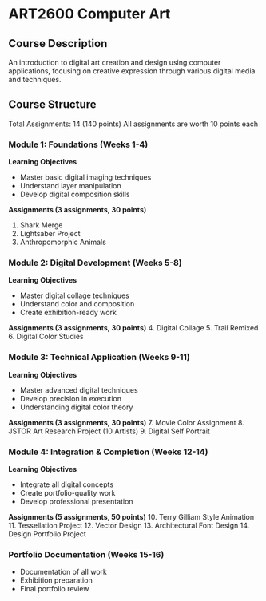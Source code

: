 # ART2600 Computer Art

## Course Description
An introduction to digital art creation and design using computer applications, focusing on creative expression through various digital media and techniques.

## Course Structure
Total Assignments: 14 (140 points)
All assignments are worth 10 points each

### Module 1: Foundations (Weeks 1-4)
**Learning Objectives**
- Master basic digital imaging techniques
- Understand layer manipulation
- Develop digital composition skills

**Assignments (3 assignments, 30 points)**
1. Shark Merge
2. Lightsaber Project
3. Anthropomorphic Animals

### Module 2: Digital Development (Weeks 5-8)
**Learning Objectives**
- Master digital collage techniques
- Understand color and composition
- Create exhibition-ready work

**Assignments (3 assignments, 30 points)**
4. Digital Collage
5. Trail Remixed
6. Digital Color Studies

### Module 3: Technical Application (Weeks 9-11)
**Learning Objectives**
- Master advanced digital techniques
- Develop precision in execution
- Understanding digital color theory

**Assignments (3 assignments, 30 points)**
7. Movie Color Assignment
8. JSTOR Art Research Project (10 Artists)
9. Digital Self Portrait

### Module 4: Integration & Completion (Weeks 12-14)
**Learning Objectives**
- Integrate all digital concepts
- Create portfolio-quality work
- Develop professional presentation

**Assignments (5 assignments, 50 points)**
10. Terry Gilliam Style Animation
11. Tessellation Project
12. Vector Design
13. Architectural Font Design
14. Design Portfolio Project

### Portfolio Documentation (Weeks 15-16)
- Documentation of all work
- Exhibition preparation
- Final portfolio review